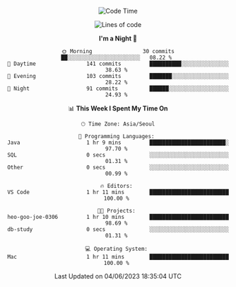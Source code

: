 <div align=center>
 
<!--START_SECTION:waka-->
![Code Time](http://img.shields.io/badge/Code%20Time-42%20hrs%2059%20mins-blue)

![Lines of code](https://img.shields.io/badge/From%20Hello%20World%20I%27ve%20Written-2.9%20million%20lines%20of%20code-blue)

**I'm a Night 🦉** 

```text
🌞 Morning                30 commits          ██░░░░░░░░░░░░░░░░░░░░░░░   08.22 % 
🌆 Daytime                141 commits         ██████████░░░░░░░░░░░░░░░   38.63 % 
🌃 Evening                103 commits         ███████░░░░░░░░░░░░░░░░░░   28.22 % 
🌙 Night                  91 commits          ██████░░░░░░░░░░░░░░░░░░░   24.93 % 
```


📊 **This Week I Spent My Time On** 

```text
🕑︎ Time Zone: Asia/Seoul

💬 Programming Languages: 
Java                     1 hr 9 mins         ████████████████████████░   97.70 % 
SQL                      0 secs              ░░░░░░░░░░░░░░░░░░░░░░░░░   01.31 % 
Other                    0 secs              ░░░░░░░░░░░░░░░░░░░░░░░░░   00.99 % 

🔥 Editors: 
VS Code                  1 hr 11 mins        █████████████████████████   100.00 % 

🐱‍💻 Projects: 
heo-goo-joe-0306         1 hr 10 mins        █████████████████████████   98.69 % 
db-study                 0 secs              ░░░░░░░░░░░░░░░░░░░░░░░░░   01.31 % 

💻 Operating System: 
Mac                      1 hr 11 mins        █████████████████████████   100.00 % 
```


 Last Updated on 04/06/2023 18:35:04 UTC
<!--END_SECTION:waka-->
 </div>
